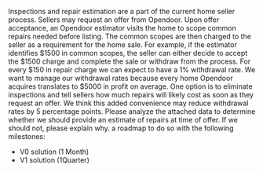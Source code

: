 Inspections and repair estimation are a part of the current home seller process. Sellers may request an offer from Opendoor. Upon offer acceptance, an Opendoor estimator visits the home to scope common repairs needed before listing.
The common scopes are then charged to the seller as a requirement for the home sale. For example, if the estimator identifies $1500 in common scopes, the seller can either decide to accept the $1500 charge and complete the sale or withdraw from the process. For every $150 in repair charge we can expect to have a 1% withdrawal rate.
We want to manage our withdrawal rates because every home Opendoor acquires translates to $5000 in profit on average. One option is to eliminate inspections and tell sellers how much repairs will likely cost as soon as they request an offer. We think this added convenience may reduce withdrawal rates by 5 percentage points.
Please analyze the attached data to determine whether we should provide an estimate of
 repairs at time of offer. If we should not, please explain why. a roadmap to do so with the following milestones:
- V0 solution (1 Month)
- V1 solution (1Quarter)
